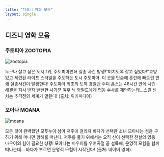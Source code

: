```yaml
---
title: "디즈니 영화 모음"
layout: single
---
```

디즈니 영화 모음
---
### 주토피아 ZOOTOPIA
![zootopia](https://upload.wikimedia.org/wikipedia/en/9/96/Zootopia_%28movie_poster%29.jpg )

누구나 살고 싶은 도시 1위, 주토피아연쇄 실종 사건 발생!“미치도록 잡고 싶었다!”교양 있고 세련된 라이프 스타일을 주도하는 도시 주토피아. 이 곳을 단숨에 혼란에 빠트린 연쇄 실종사건이 발생한다! 주토피아 최초의 토끼 경찰관 주디 홉스는 48시간 안에 사건 해결을 지시 받자 뻔뻔한 사기꾼 여우 닉 와일드에게 협동 수사를 제안하는데…스릴 넘치는 추격전의 세계가 열린다! (출처: 위키피디아)


### 모아나 MOANA
![moana](https://lumiere-a.akamaihd.net/v1/images/r_moana_header_poststreet_mobile_bd574a31.jpeg?region=0,0,640,480)

모든 것이 완벽했던 모투누이 섬이 저주에 걸리자 바다가 선택한 소녀 모아나는 섬을 구하기 위해 머나먼 항해를 떠난다. 저주를 풀기 위해서는 오직 신이 선택한 전설의 영웅 마우이의 힘이 필요한 상황! 모아나는 마우이를 우여곡절 끝 설득해, 운명적 모험을 함께 떠나는데… 바다가 부르면 운명적 모험이 시작된다! (출처: 네이버 영화)
